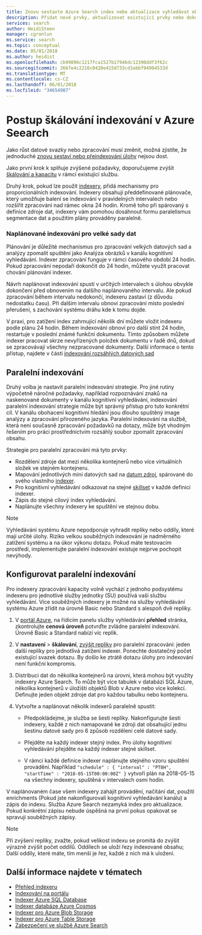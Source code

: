 ```yaml
---
title: Znovu sestavte Azure Search index nebo aktualizace vyhledávat obsah | Microsoft Docs
description: Přidat nové prvky, aktualizovat existující prvky nebo dokumenty nebo odstranit zastaralé dokumentů v úplné opětovné sestavení nebo částečné přírůstkové indexování k aktualizaci indexu Azure Search.
services: search
author: HeidiSteen
manager: cgronlun
ms.service: search
ms.topic: conceptual
ms.date: 05/01/2018
ms.author: heidist
ms.openlocfilehash: cb99096c1217fca1527b17946dc12390ddf3f62c
ms.sourcegitcommit: 266fe4c2216c0420e415d733cd3abbf94994533d
ms.translationtype: MT
ms.contentlocale: cs-CZ
ms.lasthandoff: 06/01/2018
ms.locfileid: "34654987"
---
```

# <a name="how-to-scale-out-indexing-in-azure-seearch"></a>Postup škálování indexování v Azure Seearch

Jako růst datové svazky nebo zpracování musí změnit, možná zjistíte, že jednoduché [znovu sestaví nebo přeindexování úlohy](search-howto-reindex.md) nejsou dost. 

Jako první krok k splňuje zvýšené požadavky, doporučujeme zvýšit [škálování a kapacitu](search-capacity-planning.md) v rámci existující službu. 

Druhý krok, pokud lze použít [indexery](search-indexer-overview.md), přidá mechanismy pro proporcionálních indexování. Indexery obsahují předdefinované plánovače, který umožňuje balení se indexování v pravidelných intervalech nebo rozšířit zpracování nad rámec okna 24 hodin. Kromě toho při spárovaný s definice zdroje dat, indexery vám pomohou dosáhnout formu paralelismus segmentace dat a použitím plány prováděny paralelně.

### <a name="scheduled-indexing-for-large-data-sets"></a>Naplánované indexování pro velké sady dat

Plánování je důležité mechanismus pro zpracování velkých datových sad a analýzy zpomalit spuštění jako Analýza obrázků v kanálu kognitivní vyhledávání. Indexer zpracování funguje v rámci časového období 24 hodin. Pokud zpracování nepodaří dokončit do 24 hodin, můžete využít pracovat chování plánování indexer. 

Návrh naplánovat indexování spustí v určitých intervalech s úlohou obvykle dokončení před obnovením na dalšího naplánovaného intervalu. Ale pokud zpracování během intervalu nedokončí, indexeru zastaví (z důvodu nedostatku času). Při dalším intervalu obnoví zpracování místo poslední přerušení, s zachování systému dráhu kde k tomu dojde. 

V praxi, pro zatížení index zahrnující několik dní můžete vložit indexeru podle plánu 24 hodin. Během indexování obnoví pro další stint 24 hodin, restartuje v poslední známé funkční dokumentu. Tímto způsobem můžete indexer pracovat skrze nevyřízených položek dokumentu v řadě dnů, dokud se zpracovávají všechny nezpracované dokumenty. Další informace o tento přístup, najdete v části [indexování rozsáhlých datových sad](search-howto-indexing-azure-blob-storage.md#indexing-large-datasets)

<a name="parallel-indexing"></a>

## <a name="parallel-indexing"></a>Paralelní indexování

Druhý volba je nastavit paralelní indexování strategie. Pro jiné rutiny výpočetně náročné požadavky, například rozpoznávání znaků na naskenované dokumenty v kanálu kognitivní vyhledávání, indexování paralelní indexování strategie může být správný přístup pro tuto konkrétní cíl. V kanálu obohacení kognitivní hledání jsou dlouho spuštěný image analýzy a zpracování přirozeného jazyka. Paralelní indexování na službě, která není současně zpracování požadavků na dotazy, může být vhodným řešením pro práci prostřednictvím rozsáhlý soubor zpomalit zpracování obsahu. 

Strategie pro paralelní zpracování má tyto prvky:

+ Rozdělení zdroje dat mezi několika kontejnerů nebo více virtuálních složek ve stejném kontejneru. 
+ Mapování jednotlivých mini datových sad na [datum zdroj](https://docs.microsoft.com/rest/api/searchservice/create-data-source), spárované do svého vlastního [indexer](https://docs.microsoft.com/rest/api/searchservice/create-indexer).
+ Pro kognitivní vyhledávání odkazovat na stejné [skillset](https://docs.microsoft.com/rest/api/searchservice/create-skillset) v každé definici indexer.
+ Zápis do stejné cílový index vyhledávání. 
+ Naplánujte všechny indexery ke spuštění ve stejnou dobu.

> [!Note]
> Vyhledávání systému Azure nepodporuje vyhradit repliky nebo oddíly, které mají určité úlohy. Riziko velkou souběžných indexování je nadměrného zatížení systému a na úkor výkonu dotazu. Pokud máte testovacím prostředí, implementujte paralelní indexování existuje nejprve pochopit nevýhody.

## <a name="configure-parallel-indexing"></a>Konfigurovat paralelní indexování

Pro indexery zpracování kapacity volně vychází z jednoho podsystému indexeru pro jednotlivé služby jednotky (SU) používá vaši službu vyhledávání. Více souběžných indexery je možné na služby vyhledávání systému Azure zřídit na úrovně Basic nebo Standard s alespoň dvě repliky. 

1. V [portál Azure](https://portal.azure.com), na řídicím panelu služby vyhledávání **přehled** stránka, zkontrolujte **cenová úroveň** potvrďte zvládne paralelní indexování. Úrovně Basic a Standard nabízí víc replik.

2. V **nastavení** > **škálování**, [zvýšit repliky](search-capacity-planning.md) pro paralelní zpracování: jeden další repliky pro jednotlivá zatížení indexer. Ponechte dostatečný počet existující svazek dotazu. By došlo ke ztrátě dotazu úlohy pro indexování není funkční kompromis.

3. Distribuci dat do několika kontejnerů na úrovni, která mohou být využity indexery Azure Search. To může být více tabulek v databázi SQL Azure, několika kontejnerů v úložišti objektů Blob v Azure nebo více kolekcí. Definujte jeden objekt zdroje dat pro každou tabulku nebo kontejneru.

4. Vytvořte a naplánovat několik indexerů paralelně spustit:

   + Předpokládejme, je služba se šesti repliky. Nakonfigurujte šesti indexery, každé z nich namapované ke zdroji dat obsahující jednu šestinu datové sady pro 6 způsob rozdělení celé datové sady. 

   + Přejděte na každý indexer stejný index. Pro úlohy kognitivní vyhledávání přejděte na každý indexer stejné skillset.

   + V rámci každé definice indexer naplánujte stejného vzoru spuštění provádění. Například `"schedule" : { "interval" : "PT8H", "startTime" : "2018-05-15T00:00:00Z" }` vytvoří plán na 2018-05-15 na všechny indexery, spuštěná v intervalech osmi hodin.

V naplánovaném čase všem indexery zahájit provádění, načítání dat, použití enrichments (Pokud jste nakonfigurovali kognitivní vyhledávání kanálu) a zápis do indexu. Služba Azure Search nezamyká index pro aktualizace. Pokud konkrétní zápisu nebude úspěšná na první pokus opakovat se spravují souběžných zápisy.

> [!Note]
> Při zvýšení repliky, zvažte, pokud velikost indexu se promítá do zvýšit výrazně zvýšit počet oddílů. Oddílech se uloží řezy indexované obsahu; Další oddíly, které máte, tím menší je řez, každé z nich má k uložení.

## <a name="see-also"></a>Další informace najdete v tématech

+ [Přehled indexeru](search-indexer-overview.md)
+ [Indexování na portálu](search-import-data-portal.md)
+ [Indexer Azure SQL Database](search-howto-connecting-azure-sql-database-to-azure-search-using-indexers.md)
+ [Indexer databáze Azure Cosmos](search-howto-index-cosmosdb.md)
+ [Indexer pro Azure Blob Storage](search-howto-indexing-azure-blob-storage.md)
+ [Indexer pro Azure Table Storage](search-howto-indexing-azure-tables.md)
+ [Zabezpečení ve službě Azure Search](search-security-overview.md)